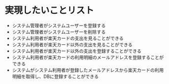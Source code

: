 # 実現したいことリスト

- システム管理者がシステムユーザーを登録する
- システム管理者がシステムユーザーを削除する
- システム利用者が楽天カードの支出を見ることができる
- システム利用者が楽天カード以外の支出を見ることができる
- システム利用者が楽天カード以外の支出を登録することができる
- システム利用者が楽天カードの利用明細のメールアドレスを登録することができる
- システムがシステム利用者が登録したメールアドレスから楽天カードの利用明細を取得し、DBに登録することができる